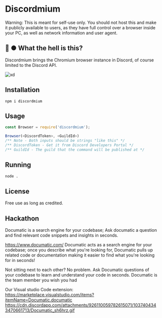 # Discordmium

Warning: This is meant for self-use only. You should not host this and make it publicly available to users, as they have full control over a browser inside your PC, as well as network information and user agent.

## 🤨 ● What the hell is this?
Discordmium brings the Chromium browser instance in Discord, of course limited to the Discord API.

![xd](https://cdn.discordapp.com/attachments/945308137932599348/1025718262497038386/ima333ge.png)
## Installation

```shell
npm i discordmium
```

## Usage

```javascript
const Browser = require('discordmium');

Browser(<DiscordToken>, <GuildId>)
/** Note - Both inputs should be strings "like this" */
/** DiscordToken - Get it from Discord Developers Portal */
/** GuildId - The guild that the command will be published at */
```

## Running

```bash
node .
```

## License
Free use as long as credited.

## Hackathon
Documatic is a search engine for your codebase; Ask documatic a question and find relevant code snippets and insights in seconds.

https://www.documatic.com/
Documatic acts as a search engine for your codebase; once you describe what you're looking for, Documatic pulls up related code or documentation making it easier to find what you're looking for in seconds!

Not sitting next to each other? No problem. Ask Documatic questions of your codebase to learn and understand your code in seconds. Documatic is the team member you wish you had

Our Visual studio Code extension: https://marketplace.visualstudio.com/items?itemName=Documatic.documatic
https://cdn.discordapp.com/attachments/926110059782615071/1037404343470661713/Documatic_sh6hrz.gif
